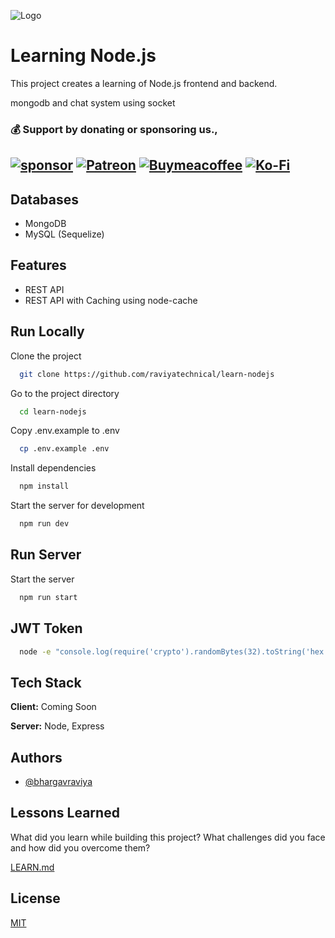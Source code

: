 ![Logo](https://nodejs.org/static/images/logo.svg)

# Learning Node.js

This project creates a learning of Node.js frontend and backend.

mongodb and chat system using socket

### 💰 Support by donating or sponsoring us.,
 
 [![sponsor](https://img.shields.io/badge/sponsor-30363D?style=for-the-badge&logo=GitHub-Sponsors&logoColor=#white)](https://github.com/sponsors/bhargavraviya) [![Patreon](https://img.shields.io/badge/Patreon-F96854?style=for-the-badge&logo=patreon&logoColor=white)](https://www.patreon.com/raviyatechnical/membership) [![Buymeacoffee](https://img.shields.io/badge/Buy_Me_A_Coffee-FFDD00?style=for-the-badge&logo=buy-me-a-coffee&logoColor=black)](https://www.buymeacoffee.com/raviyatechnical) [![Ko-Fi](https://img.shields.io/badge/Ko--fi-F16061?style=for-the-badge&logo=ko-fi&logoColor=white)](https://ko-fi.com/raviyatechnical)
-----

## Databases

- MongoDB
- MySQL (Sequelize)

## Features

- REST API
- REST API with Caching using node-cache

## Run Locally

Clone the project

```bash
  git clone https://github.com/raviyatechnical/learn-nodejs
```

Go to the project directory

```bash
  cd learn-nodejs
```

Copy .env.example to .env
```bash
  cp .env.example .env
```

Install dependencies

```bash
  npm install
```

Start the server for development

```bash
  npm run dev
```

## Run Server 

Start the server

```bash
  npm run start
```

## JWT Token

```bash
  node -e "console.log(require('crypto').randomBytes(32).toString('hex'))"
```

## Tech Stack

**Client:** Coming Soon

**Server:** Node, Express

## Authors

- [@bhargavraviya](https://www.github.com/bhargavraviya)

## Lessons Learned

What did you learn while building this project? What challenges did you face and how did you overcome them?

[LEARN.md](LEARN.md)

## License

[MIT](https://choosealicense.com/licenses/mit/)